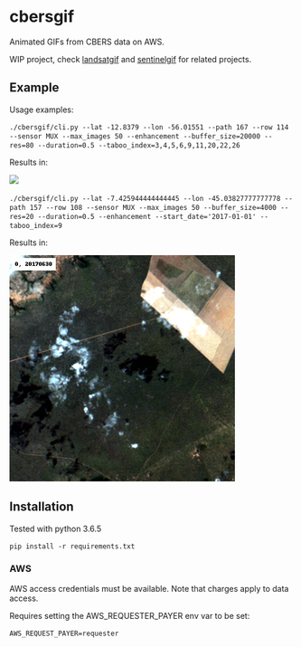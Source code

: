 # cbersgif

Animated GIFs from CBERS data on AWS.

WIP project, check [landsatgif](https://github.com/vincentsarago/landsatgif) and [sentinelgif](https://github.com/fredliporace/sentinelgif) for related projects.

## Example

Usage examples:

```
./cbersgif/cli.py --lat -12.8379 --lon -56.01551 --path 167 --row 114 --sensor MUX --max_images 50 --enhancement --buffer_size=20000 --res=80 --duration=0.5 --taboo_index=3,4,5,6,9,11,20,22,26
```

Results in:

![](img_samples/1426060a-f0a8-11e8-b241-080027243b40.gif)

```
./cbersgif/cli.py --lat -7.425944444444445 --lon -45.03827777777778 --path 157 --row 108 --sensor MUX --max_images 50 --buffer_size=4000 --res=20 --duration=0.5 --enhancement --start_date='2017-01-01' --taboo_index=9
```

Results in:

![](img_samples/4af2d2c4-f190-11e8-af39-080027243b40.gif)

## Installation

Tested with python 3.6.5

```
pip install -r requirements.txt
```

### AWS

AWS access credentials must be available. Note that charges apply to data access.

Requires setting the AWS_REQUESTER_PAYER env var to be set:

```
AWS_REQUEST_PAYER=requester
```
